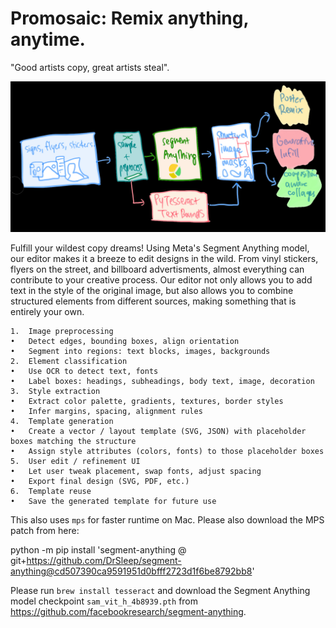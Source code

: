 # Promosaic: Remix anything, anytime.

"Good artists copy, great artists steal".

![diagram of methodology](https://raw.githubusercontent.com/jb2700/Hack-Harvard-2025/refs/heads/main/readme_imgs/diagram.jpg)

Fulfill your wildest copy dreams! Using Meta's Segment Anything model, our editor makes it a breeze to edit designs in the wild. From vinyl stickers, flyers on the street, and billboard advertisments, almost everything can contribute to your creative process. Our editor not only allows you to add text in the style of the original image, but also allows you to combine structured elements from different sources, making something that is entirely your own.

	1.	Image preprocessing
	•	Detect edges, bounding boxes, align orientation
	•	Segment into regions: text blocks, images, backgrounds
	2.	Element classification
	•	Use OCR to detect text, fonts
	•	Label boxes: headings, subheadings, body text, image, decoration
	3.	Style extraction
	•	Extract color palette, gradients, textures, border styles
	•	Infer margins, spacing, alignment rules
	4.	Template generation
	•	Create a vector / layout template (SVG, JSON) with placeholder boxes matching the structure
	•	Assign style attributes (colors, fonts) to those placeholder boxes
	5.	User edit / refinement UI
	•	Let user tweak placement, swap fonts, adjust spacing
	•	Export final design (SVG, PDF, etc.)
	6.	Template reuse
	•	Save the generated template for future use

This also uses `mps` for faster runtime on Mac. Please also download the MPS patch from here:

python -m pip install 'segment-anything @ git+https://github.com/DrSleep/segment-anything@cd507390ca9591951d0bfff2723d1f6be8792bb8'


Please run `brew install tesseract` and download the Segment Anything model checkpoint `sam_vit_h_4b8939.pth` from https://github.com/facebookresearch/segment-anything.


